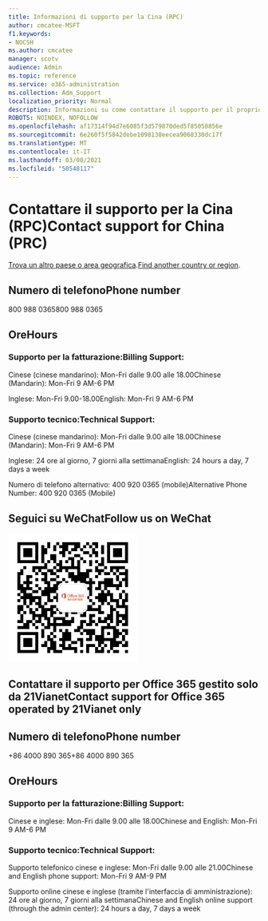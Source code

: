 ```yaml
---
title: Informazioni di supporto per la Cina (RPC)
author: cmcatee-MSFT
f1.keywords:
- NOCSH
ms.author: cmcatee
manager: scotv
audience: Admin
ms.topic: reference
ms.service: o365-administration
ms.collection: Adm_Support
localization_priority: Normal
description: Informazioni su come contattare il supporto per il proprio paese o area geografica.
ROBOTS: NOINDEX, NOFOLLOW
ms.openlocfilehash: af17314f94d7e6085f3d579870ded5f85058856e
ms.sourcegitcommit: 6e260f5f5842debe1098138eecea9068330dc17f
ms.translationtype: MT
ms.contentlocale: it-IT
ms.lasthandoff: 03/08/2021
ms.locfileid: "50548117"
---
```

# <a name="contact-support-for-china-prc"></a><span data-ttu-id="6d730-103">Contattare il supporto per la Cina (RPC)</span><span class="sxs-lookup"><span data-stu-id="6d730-103">Contact support for China (PRC)</span></span>

<span data-ttu-id="6d730-104">[Trova un altro paese o area geografica](../contact-support-for-business-products.md).</span><span class="sxs-lookup"><span data-stu-id="6d730-104">[Find another country or region](../contact-support-for-business-products.md).</span></span>

## <a name="phone-number"></a><span data-ttu-id="6d730-105">Numero di telefono</span><span class="sxs-lookup"><span data-stu-id="6d730-105">Phone number</span></span>
<span data-ttu-id="6d730-106">800 988 0365</span><span class="sxs-lookup"><span data-stu-id="6d730-106">800 988 0365</span></span>

## <a name="hours"></a><span data-ttu-id="6d730-107">Ore</span><span class="sxs-lookup"><span data-stu-id="6d730-107">Hours</span></span>
### <a name="billing-support"></a><span data-ttu-id="6d730-108">Supporto per la fatturazione:</span><span class="sxs-lookup"><span data-stu-id="6d730-108">Billing Support:</span></span>

<span data-ttu-id="6d730-109">Cinese (cinese mandarino): Mon-Fri dalle 9.00 alle 18.00</span><span class="sxs-lookup"><span data-stu-id="6d730-109">Chinese (Mandarin): Mon-Fri 9 AM-6 PM</span></span>

<span data-ttu-id="6d730-110">Inglese: Mon-Fri 9.00-18.00</span><span class="sxs-lookup"><span data-stu-id="6d730-110">English: Mon-Fri 9 AM-6 PM</span></span>

### <a name="technical-support"></a><span data-ttu-id="6d730-111">Supporto tecnico:</span><span class="sxs-lookup"><span data-stu-id="6d730-111">Technical Support:</span></span>

<span data-ttu-id="6d730-112">Cinese (cinese mandarino): Mon-Fri dalle 9.00 alle 18.00</span><span class="sxs-lookup"><span data-stu-id="6d730-112">Chinese (Mandarin): Mon-Fri 9 AM-6 PM</span></span>

<span data-ttu-id="6d730-113">Inglese: 24 ore al giorno, 7 giorni alla settimana</span><span class="sxs-lookup"><span data-stu-id="6d730-113">English: 24 hours a day, 7 days a week</span></span>

<span data-ttu-id="6d730-114">Numero di telefono alternativo: 400 920 0365 (mobile)</span><span class="sxs-lookup"><span data-stu-id="6d730-114">Alternative Phone Number: 400 920 0365 (Mobile)</span></span>

## <a name="follow-us-on-wechat"></a><span data-ttu-id="6d730-115">Seguici su WeChat</span><span class="sxs-lookup"><span data-stu-id="6d730-115">Follow us on WeChat</span></span>
![Codice QR weChat](../../media/4d8fe09c-1a11-4cd8-be4c-75add8dccddd.jpg)

## <a name="contact-support-for-office-365-operated-by-21vianet-only"></a><span data-ttu-id="6d730-117">Contattare il supporto per Office 365 gestito solo da 21Vianet</span><span class="sxs-lookup"><span data-stu-id="6d730-117">Contact support for Office 365 operated by 21Vianet only</span></span>
## <a name="phone-number"></a><span data-ttu-id="6d730-118">Numero di telefono</span><span class="sxs-lookup"><span data-stu-id="6d730-118">Phone number</span></span>
<span data-ttu-id="6d730-119">+86 4000 890 365</span><span class="sxs-lookup"><span data-stu-id="6d730-119">+86 4000 890 365</span></span>

## <a name="hours"></a><span data-ttu-id="6d730-120">Ore</span><span class="sxs-lookup"><span data-stu-id="6d730-120">Hours</span></span>
### <a name="billing-support"></a><span data-ttu-id="6d730-121">Supporto per la fatturazione:</span><span class="sxs-lookup"><span data-stu-id="6d730-121">Billing Support:</span></span>

<span data-ttu-id="6d730-122">Cinese e inglese: Mon-Fri dalle 9.00 alle 18.00</span><span class="sxs-lookup"><span data-stu-id="6d730-122">Chinese and English: Mon-Fri 9 AM-6 PM</span></span>

### <a name="technical-support"></a><span data-ttu-id="6d730-123">Supporto tecnico:</span><span class="sxs-lookup"><span data-stu-id="6d730-123">Technical Support:</span></span>

<span data-ttu-id="6d730-124">Supporto telefonico cinese e inglese: Mon-Fri dalle 9.00 alle 21.00</span><span class="sxs-lookup"><span data-stu-id="6d730-124">Chinese and English phone support: Mon-Fri 9 AM-9 PM</span></span>

<span data-ttu-id="6d730-125">Supporto online cinese e inglese (tramite l'interfaccia di amministrazione): 24 ore al giorno, 7 giorni alla settimana</span><span class="sxs-lookup"><span data-stu-id="6d730-125">Chinese and English online support (through the admin center): 24 hours a day, 7 days a week</span></span>
